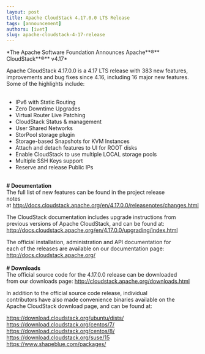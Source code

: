 ```yaml
---
layout: post
title: Apache CloudStack 4.17.0.0 LTS Release
tags: [announcement]
authors: [ivet]
slug: apache-cloudstack-4-17-release
---
```

<p>*The Apache Software Foundation Announces Apache**&reg;** CloudStack**&reg;** v4.17*<br />

Apache CloudStack 4.17.0.0 is a 4.17 LTS release with 383 new features, improvements and bug fixes since 4.16, including 16 major new features. Some of the highlights include:<br /><br />

- IPv6 with Static Routing<br />
- Zero Downtime Upgrades<br />
- Virtual Router Live Patching<br />
- CloudStack Status &amp; management<br />
- User Shared Networks<br />
- StorPool storage plugin<br />
- Storage-based Snapshots for KVM Instances<br />
- Attach and detach features to UI for ROOT disks<br />
- Enable CloudStack to use multiple LOCAL storage pools<br />
- Multiple SSH Keys support<br />
- Reserve and release Public IPs<br />
<br />
<strong># Documentation</strong><br />
The full list of new features can be found in the project release<br />
notes at&nbsp;<a href="http://docs.cloudstack.apache.org/en/4.17.0.0/releasenotes/changes.html" rel="noopener noreferrer" target="_blank">http://docs.cloudstack.apache.org/en/4.17.0.0/releasenotes/changes.html</a><br />

The CloudStack documentation includes upgrade instructions from<br />
previous versions of Apache CloudStack, and can be found at:<br />
<a href="http://docs.cloudstack.apache.org/en/4.17.0.0/upgrading/index.html" rel="noopener noreferrer" target="_blank">http://docs.cloudstack.apache.org/en/4.17.0.0/upgrading/index.html</a><br />

The official installation, administration and API documentation for<br />
each of the releases are available on our documentation page:<br />
<a href="http://docs.cloudstack.apache.org/" rel="noopener noreferrer" target="_blank">http://docs.cloudstack.apache.org/</a><br />
<br />
<strong># Downloads</strong><br />
The official source code for the 4.17.0.0 release can be downloaded<br />
from our downloads page:&nbsp;<a href="http://cloudstack.apache.org/downloads.html" rel="noopener noreferrer" target="_blank">http://cloudstack.apache.org/downloads.html</a><br />

In addition to the official source code release, individual<br />
contributors have also made convenience binaries available on the<br />
Apache CloudStack download page, and can be found at:<br />

<a href="https://download.cloudstack.org/ubuntu/dists/" rel="noopener noreferrer" target="_blank">https://download.cloudstack.org/ubuntu/dists/</a><br />
<a href="https://download.cloudstack.org/centos/7/" rel="noopener noreferrer" target="_blank">https://download.cloudstack.org/centos/7/</a><br />
<a href="https://download.cloudstack.org/centos/8/" rel="noopener noreferrer" target="_blank">https://download.cloudstack.org/centos/8/</a><br />
<a href="https://download.cloudstack.org/suse/15" rel="noopener noreferrer" target="_blank">https://download.cloudstack.org/suse/15</a><br />
<a href="https://www.shapeblue.com/packages/" rel="noopener noreferrer" target="_blank">https://www.shapeblue.com/packages/</a></p>
